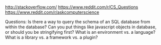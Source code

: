 http://stackoverflow.com/
https://www.reddit.com/r/CS_Questions
https://www.reddit.com/r/askcomputerscience


Questions:
Is there a way to query the schema of an SQL database from within the database?
Can you put things like javascript objects in database, or should you be stringifying first?
What is an environment vs. a language?
What is a library vs. a framework vs. a plugin?
